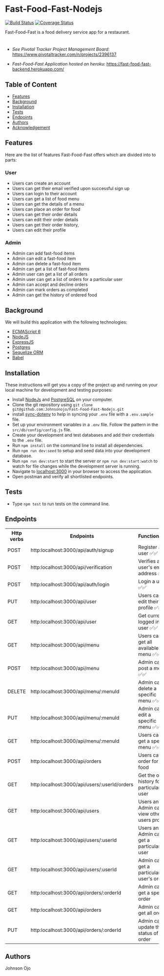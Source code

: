 # Fast-Food-Fast-Nodejs

[![Build Status](https://travis-ci.org/Johnsonojo/Fast-Food-Fast-Nodejs.svg?branch=develop)](https://travis-ci.org/Johnsonojo/Fast-Food-Fast-Nodejs)
[![Coverage Status](https://coveralls.io/repos/github/Johnsonojo/Fast-Food-Fast-Nodejs/badge.svg?branch=develop)](https://coveralls.io/github/Johnsonojo/Fast-Food-Fast-Nodejs?branch=develop)


Fast-Food-Fast is a food delivery service app for a restaurant.

# 
* *See Pivotal Tracker Project Management Board*:
https://www.pivotaltracker.com/n/projects/2396137

* *Fast-Food-Fast Application hosted on heroku*:
https://fast-food-fast-backend.herokuapp.com/

## Table of Content
* [Features](#features)
* [Background](#background)
* [Installation](#installation)
* [Tests](#tests)
* [Endpoints](#endpoints)
* [Authors](#authors)
* [Acknowledgement](#acknowledgement)

## Features
Here are the list of features Fast-Food-Fast offers which are divided into to parts:

### User
- Users can create an account 
- Users can get their email verified upon successful sign up
- Users can login to their account
- Users can get a list of food menu
- Users can get the details of a menu
- Users can place an order for food
- Users can get their order details
- Users can edit their order details
- Users can get their order history,
- Users can edit their profile

### Admin
- Admin can add fast-food items
- Admin can edit a fast-food item
- Admin can delete a fast-food item
- Admin can get a list of fast-food items
- Admin user can get a list of all orders
- Admin user can get a list of orders for a particular user
- Admin can accept and decline orders
- Admin can mark orders as completed
- Admin can get the history of ordered food


## Background

We will build this application with the following technologies:

* [ECMAScript 6](https://en.wikipedia.org/wiki/ECMAScript)
* [NodeJS](https://nodejs.org/en/)
* [ExpressJS](https://en.wikipedia.org/wiki/Express.js)
* [Postgres](https://www.postgresql.org/)
* [Sequelize ORM](https://sequelize.org)
* [Babel](https://babeljs.io/)


## Installation

These instructions will get you a copy of the project up and running on your local machine for development and testing purposes:

* Install [NodeJs](https://nodejs.org/en/download/) and [PostgreSQL](https://www.postgresql.org/download/) on your computer.
* Clone the git repository using `git clone
  git@github.com:Johnsonojo/Fast-Food-Fast-Nodejs.git`
* install [sync-dotenv](https://www.npmjs.com/package/sync-dotenv) to help in syncing your `.env` file with a `.env.sample` file.
* Set up your environment variables in a `.env` file. Follow the pattern in the `src/db/config/config.js` file.
* Create your development and test databases and add their credentials to the `.env` file.
* Run `npm install` on the command line to install all dependencies.
* Run `npm run dev:seed` to setup and seed data into your development database.
* Run `npm run dev:start` to start the server or `npm run dev:start:watch` to watch for file changes while the development server is running.
* Navigate to [localhost:3000](localhost:3000) in your browser to access the application.
* Open postman and verify all shortlisted endpoints.


## Tests

* Type `npm test` to run tests on the command line.

## Endpoints
<table>
<tr><th>Http verbs</th><th>Endpoints</th><th>Functionality</th></tr>
<tr><td>POST</td><td>http:localhost:3000/api/auth/signup</td><td> Register a user ✅✅</td></tr> 
<tr><td>POST</td><td>http:localhost:3000/api/verification</td><td> Verifies a user's email address ✅✅</td></tr>
<tr><td>POST</td><td>http:localhost:3000/api/auth/login</td><td> Login a user ✅✅</td></tr>
<tr><td>PUT</td><td>http:localhost:3000/api/user </td><td> Users can edit their profile ✅✅</td></tr>
<tr><td>GET</td><td>http:localhost:3000/api/user </td><td> Get currently logged in user ✅✅</td></tr>
<tr><td>GET</td><td>http:localhost:3000/api/menu </td><td> Users can get all available menu ✅✅</td></tr>
<tr><td>POST</td><td>http:localhost:3000/api/menu </td><td> Admin can post a menu ✅✅</td></tr>
<tr><td>DELETE</td><td>http:localhost:3000/api/menu/:menuId </td><td> Admin can delete a specific menu ✅✅</td></tr>
<tr><td>PUT</td><td>http:localhost:3000/api/menu/:menuId </td><td> Admin can edit a specific menu ✅✅</td></tr>
<tr><td>GET</td><td>http:localhost:3000/api/menu/:menuId </td><td> Users can get a specific menu ✅✅</td></tr>
<tr><td>POST</td><td>http:localhost:3000/api/orders</td><td> Users can order for food</td></tr>
<tr><td>GET</td><td>http:localhost:3000/api/users/:userId/orders</td><td> Get the order history for a
particular user</td></tr>
<tr><td>GET</td><td>http:localhost:3000/api/users </td><td> Users and Admin can view other users profile</td></tr>
<tr><td>GET</td><td>http:localhost:3000/api/users/:userId </td><td> Users and Admin can get a particular user</td></tr>
<tr><td>GET</td><td>http:localhost:3000/api/users/:userId </td><td> Admin can get a particular user's orders</td></tr>
<tr><td>GET</td><td>http:localhost:3000/api/orders/:orderId</td><td>Admin can get a specific order</td></tr>
<tr><td>GET</td><td>http:localhost:3000/api/orders</td><td> Admin can get all orders</td></tr>
<tr><td>PUT</td><td> http:localhost:3000/api/orders/:orderId </td><td> Admin can update the status of an order</td></tr>
</table>


## Authors
Johnson Ojo

